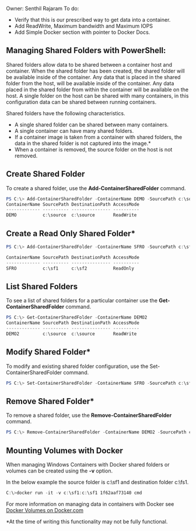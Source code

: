 Owner: Senthil Rajaram
To do:
* Verify that this is our prescribed way to get data into a container.
* Add ReadWrite, Maximum bandwidth and Maximum IOPS
* Add Simple Docker section with pointer to Docker Docs.

## Managing Shared Folders with PowerShell:

Shared folders allow data to be shared between a container host and container. When the shared folder has been created, the shared folder will be available inside of the container. Any data that is placed in the shared folder from the host, will be available inside of the container. Any data placed in the shared folder from within the container will be available on the host. A single folder on the host can be shared with many containers, in this configuration data can be shared between running containers.

Shared folders have the following characteristics.

- A single shared folder can be shared between many containers.
- A single container can have many shared folders.
- If a container image is taken from a container with shared folders, the data in the shared folder is not captured into the image.*
- When a container is removed, the source folder on the host is not removed.

## Create Shared Folder

To create a shared folder, use the **Add-ContainerSharedFolder** command. 

```powershell
PS C:\> Add-ContainerSharedFolder -ContainerName DEMO -SourcePath c:\source -DestinationPath c:\source
ContainerName SourcePath DestinationPath AccessMode
------------- ---------- --------------- ----------
DEMO          c:\source  c:\source       ReadWrite
```

## Create a Read Only Shared Folder*

```powershell
PS C:\> Add-ContainerSharedFolder -ContainerName SFRO -SourcePath c:\sf1 -DestinationPath c:\sf2 -AccessMode ReadOnly

ContainerName SourcePath DestinationPath AccessMode
------------- ---------- --------------- ----------
SFRO          c:\sf1     c:\sf2          ReadOnly
```

## List Shared Folders

To see a list of shared folders for a particular container use the **Get-ContainerSharedFolder** command.

```powershell
PS C:\> Get-ContainerSharedFolder -ContainerName DEMO2
ContainerName SourcePath DestinationPath AccessMode
------------- ---------- --------------- ----------
DEMO2         c:\source  c:\source       ReadWrite
```

## Modify Shared Folder*

To modify and existing shared folder configuration, use the Set-ContainerSharedFolder command.

```powershell
PS C:\> Set-ContainerSharedFolder -ContainerName SFRO -SourcePath c:\sf1 -DestinationPath c:\sf1
```

## Remove Shared Folder*

To remove a shared folder, use the **Remove-ContainerSharedFolder** command.

```powershell
PS C:\> Remove-ContainerSharedFolder -ContainerName DEMO2 -SourcePath c:\source -DestinationPath c:\source
```

## Mounting Volumes with Docker 

When managing Windows Containers with Docker shared folders or volumes can be created using the **-v** option.

In the below example the source folder is c:\sf1 and destination folder c:\fs1.

```powershell
C:\>docker run -it -v c:\sf1:c:\sf1 1f62aaf73140 cmd
```

For more information on managing data in containers with Docker see [Docker Volumes on Docker.com](https://docs.docker.com/userguide/dockervolumes/)

*At the time of writing this functionality may not be fully functional.
